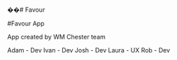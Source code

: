 ��# Favour

#Favour App

App created by WM Chester team

Adam - Dev
Ivan - Dev
Josh - Dev
Laura - UX
Rob - Dev
